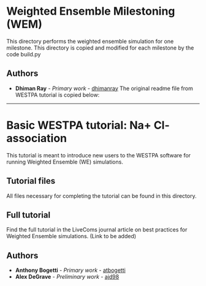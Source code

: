 # Weighted Ensemble Milestoning (WEM) 
This directory performs the weighted ensemble simulation for one milestone. This directory is copied and modified for each milestone by the code build.py

## Authors

* **Dhiman Ray** - *Primary work* - [dhimanray](https://github.com/dhimanray)
The original readme file from WESTPA tutorial is copied below:
-----------------------------------------------------------------------------------------------------------

# Basic WESTPA tutorial: Na+ Cl- association
This tutorial is meant to introduce new users to the WESTPA software for running Weighted Ensemble (WE) simulations.

## Tutorial files

All files necessary for completing the tutorial can be found in this directory.

## Full tutorial 

Find the full tutorial in the LiveComs journal article on best practices for Weighted Ensemble simulations. (Link to be added)

## Authors

* **Anthony Bogetti** - *Primary work* - [atbogetti](https://github.com/atbogetti)
* **Alex DeGrave** - *Preliminary work* - [ajd98](https://github.com/ajd98)
